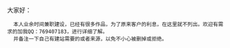 大家好：

      本人业余时间兼职建设，已经有很多作品，为了原来客户的利息，在这里就不列出。欢迎有需求的加我QQ：769407183，进行详细了解。
      并备注一下自己有建站需要的或者来源，以免不小心被删掉或拒绝。 
      
      
